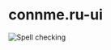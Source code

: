 # connme.ru-ui

![Spell checking](https://github.com/IvanKuchin/test/workflows/Spell%20checking/badge.svg)
